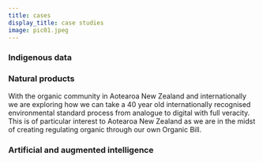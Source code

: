 ```yaml
---
title: cases
display_title: case studies
image: pic01.jpeg
---
```

<section>
	<h3 class="major"> Indigenous data</h3>
    <p> </p>
    <!-- <hr /> -->
</section>

<section>
	<h3 class="major"> Natural products </h3>
    <p> With the organic community in Aotearoa New Zealand and internationally we are exploring how we can take a 40 year old internationally recognised environmental standard process from analogue to digital with full veracity. This is of particular interest to Aotearoa New Zealand as we are in the midst of creating regulating organic through our own Organic Bill. </p>
    <!-- <hr /> -->
</section>

<section>
	<h3 class="major"> Artificial and augmented intelligence</h3>
    <p> </p>
    <!-- <hr /> -->
</section>

<!-- 
<section>
	<h4 class="major">Organic</h4>
	<h5 class="major">Agriculture</h5>
    <p> </p>
    <!-- <hr /> 
<!-- </section> --> 